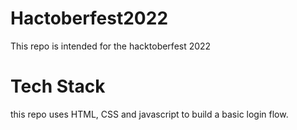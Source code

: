 # Hactoberfest2022
This repo is intended for the hacktoberfest 2022

# Tech Stack
this repo uses HTML, CSS and javascript to build a basic login flow.
